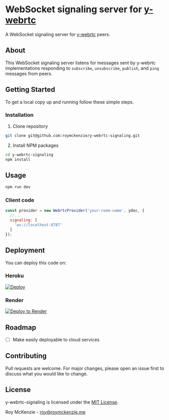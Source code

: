 # WebSocket signaling server for [y-webrtc](https://github.com/yjs/y-webrtc)
A WebSocket signaling server for [y-webrtc](https://github.com/yjs/y-webrtc) peers.

## About
This WebSocket signaling server listens for messages sent by y-webrtc implementations responding to `subscribe`, `unsubscribe`, `publish`, and `ping` messages from peers.

## Getting Started
To get a local copy up and running follow these simple steps.

### Installation

1. Clone repository
```sh
git clone git@github.com:roymckenzie/y-webrtc-signaling.git
```

2. Install NPM packages
```sh
cd y-webrtc-signaling
npm install
```

## Usage
```sh
npm run dev
```

### Client code
```js
const provider = new WebrtcProvider('your-room-name', ydoc, {
  //...
  signaling: [
    'ws://localhost:8787'
  ]
});
```

## Deployment
You can deploy this code on:

### Heroku
[![Deploy](https://www.herokucdn.com/deploy/button.svg)](https://heroku.com/deploy?template=https://github.com/roymckenzie/y-webrtc-signaling)

### Render
[![Deploy to Render](https://render.com/images/deploy-to-render-button.svg)](https://render.com/deploy?repo=https://github.com/roymckenzie/y-webrtc-signaling)

## Roadmap
- [ ] Make easily deployable to cloud services

## Contributing
Pull requests are welcome. For major changes, please open an issue first to discuss what you would like to change.

## License
y-webrtc-signaling is licensed under the [MIT License](./LICENSE).

Roy McKenzie - [roy@roymckenzie.me](mailto:roy@roymckenzie.me)